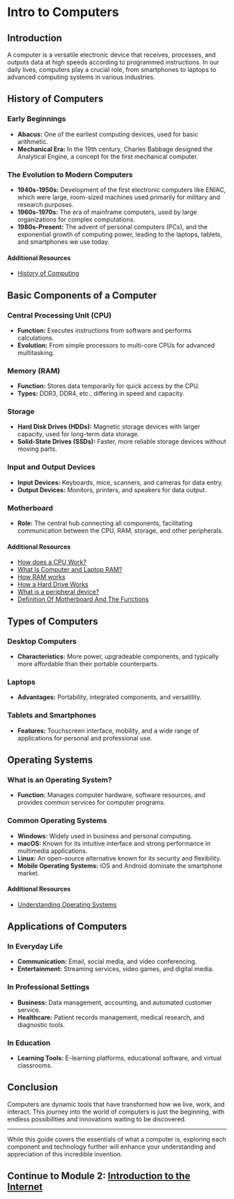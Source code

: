 # Intro to Computers

## Introduction
A computer is a versatile electronic device that receives, processes, and outputs data at high speeds according to programmed instructions. In our daily lives, computers play a crucial role, from smartphones to laptops to advanced computing systems in various industries.

## History of Computers
### Early Beginnings
- **Abacus:** One of the earliest computing devices, used for basic arithmetic.
- **Mechanical Era:** In the 19th century, Charles Babbage designed the Analytical Engine, a concept for the first mechanical computer.

### The Evolution to Modern Computers
- **1940s-1950s:** Development of the first electronic computers like ENIAC, which were large, room-sized machines used primarily for military and research purposes.
- **1960s-1970s:** The era of mainframe computers, used by large organizations for complex computations.
- **1980s-Present:** The advent of personal computers (PCs), and the exponential growth of computing power, leading to the laptops, tablets, and smartphones we use today.

#### Additional Resources
- [History of Computing](https://www.britannica.com/technology/computer/History-of-computing)

## Basic Components of a Computer
### Central Processing Unit (CPU)
- **Function:** Executes instructions from software and performs calculations.
- **Evolution:** From simple processors to multi-core CPUs for advanced multitasking.

### Memory (RAM)
- **Function:** Stores data temporarily for quick access by the CPU.
- **Types:** DDR3, DDR4, etc., differing in speed and capacity.

### Storage
- **Hard Disk Drives (HDDs):** Magnetic storage devices with larger capacity, used for long-term data storage.
- **Solid-State Drives (SSDs):** Faster, more reliable storage devices without moving parts.

### Input and Output Devices
- **Input Devices:** Keyboards, mice, scanners, and cameras for data entry.
- **Output Devices:** Monitors, printers, and speakers for data output.

### Motherboard
- **Role:** The central hub connecting all components, facilitating communication between the CPU, RAM, storage, and other peripherals.

#### Additional Resources
- [How does a CPU Work?](https://www.freecodecamp.org/news/how-does-a-cpu-work/)
- [What Is Computer and Laptop RAM?](https://www.intel.com/content/www/us/en/tech-tips-and-tricks/computer-ram.html#:~:text=RAM%20provides%20the%20shorter%2Dterm,experience%20when%20using%20your%20device.)
- [How RAM works](https://computer.howstuffworks.com/ram.htm)
- [How a Hard Drive Works](https://www.explainthatstuff.com/harddrive.html)
- [What is a peripheral device?](https://www.techopedia.com/definition/2252/peripheral-device#:~:text=A%20peripheral%20device%20is%20an,the%20functionalities%20of%20a%20computer.)
- [Definition Of Motherboard And The Functions](https://www.tutorialsweb.com/computers/pc-motherboard-1.htm)

## Types of Computers
### Desktop Computers
- **Characteristics:** More power, upgradeable components, and typically more affordable than their portable counterparts.

### Laptops
- **Advantages:** Portability, integrated components, and versatility.

### Tablets and Smartphones
- **Features:** Touchscreen interface, mobility, and a wide range of applications for personal and professional use.

## Operating Systems
### What is an Operating System?
- **Function:** Manages computer hardware, software resources, and provides common services for computer programs.

### Common Operating Systems
- **Windows:** Widely used in business and personal computing.
- **macOS:** Known for its intuitive interface and strong performance in multimedia applications.
- **Linux:** An open-source alternative known for its security and flexibility.
- **Mobile Operating Systems:** iOS and Android dominate the smartphone market.

#### Additional Resources
- [Understanding Operating Systems](https://www.uow.edu.au/student/learning-co-op/technology-and-software/operating-systems/#:~:text=The%20operating%20system%20(OS)%20manages,as%20disk%20drives%20and%20printers.)

## Applications of Computers
### In Everyday Life
- **Communication:** Email, social media, and video conferencing.
- **Entertainment:** Streaming services, video games, and digital media.

### In Professional Settings
- **Business:** Data management, accounting, and automated customer service.
- **Healthcare:** Patient records management, medical research, and diagnostic tools.

### In Education
- **Learning Tools:** E-learning platforms, educational software, and virtual classrooms.

## Conclusion
Computers are dynamic tools that have transformed how we live, work, and interact. This journey into the world of computers is just the beginning, with endless possibilities and innovations waiting to be discovered.

---

While this guide covers the essentials of what a computer is, exploring each component and technology further will enhance your understanding and appreciation of this incredible invention.

## Continue to Module 2: [Introduction to the Internet](/learning-paths//absolute-beginner/intro-to-internet.html)